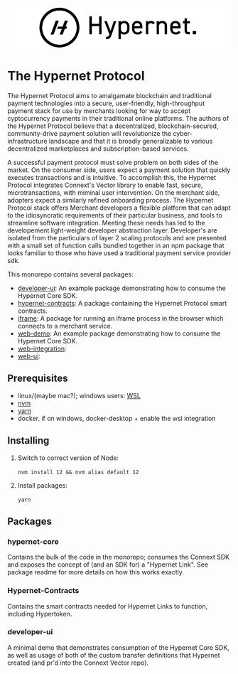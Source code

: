 
![alt](documentation/images/Hypernet_Logo.jpg)

# The Hypernet Protocol

The Hypernet Protocol aims to amalgamate blockchain and traditional payment technologies into a secure,
user-friendly, high-throughput payment stack for use by merchants looking for way to accept cyptocurrency
payments in their traditional online platforms. The authors of the Hypernet Protocol believe that a decentralized, 
blockchain-secured, community-drive payment solution will revolutionize the cyber-infrastructure landscape
and that it is broadly generalizable to various decentralized marketplaces and subscription-based services. 

A successful payment protocol must solve problem on both sides of the market. On the consumer side, users
expect a payment solution that quickly executes transactions and is intuitive. To accomplish this, the
Hypernet Protocol integrates Connext's Vector library to enable fast, secure, microtransactions, with
miminal user intervention. On the merchant side, adopters expect a similarly refined onboarding process.
The Hypernet Protocol stack offers Merchant developers a flexible platform that can adapt to the 
idiosyncratic requirements of their particular business, and tools to streamline software integration. 
Meeting these needs has led to the developement light-weight developer abstraction layer.
Developer's are isolated from the particulars of layer 2 scaling protocols and are presented with a small 
set of function calls bundled together in an npm package that looks familiar to those who have
used a traditional payment service provider sdk.  

This monorepo contains several packages:  

- [developer-ui](packages/developer-ui): An example package demonstrating how to consume the Hypernet Core SDK. 
- [hypernet-contracts](packages/hypernet-contracts): A package containing the Hypernet Protocol smart contracts.
- [iframe](packages/iframe): A package for running an iframe process in the browser which connects to a merchant service.
- [web-demo](packages/web-demo): An example package demonstrating how to consume the Hypernet Core SDK.  
- [web-integration](packages/web-integrations): 
- [web-ui](packages/web-ui): 


## Prerequisites
 - linux/(maybe mac?); windows users: [WSL](https://docs.microsoft.com/en-us/windows/wsl/install-win10)
 - [nvm](https://github.com/nvm-sh/nvm#install--update-script)
 - [yarn](https://classic.yarnpkg.com/en/docs/install/#debian-stable)
 - docker. if on windows, docker-desktop + enable the wsl integration

## Installing
1) Switch to correct version of Node:

    `nvm install 12 && nvm alias default 12`

2) Install packages:

    `yarn`

## Packages

### hypernet-core

Contains the bulk of the code in the monorepo; consumes the Connext SDK and exposes the concept of (and an SDK for) a "Hypernet Link". See package readme for more details on how this works exactly.

### Hypernet-Contracts

Contains the smart contracts needed for Hypernet Links to function, including Hypertoken.

### developer-ui

A minimal demo that demonstrates consumption of the Hypernet Core SDK, as well as usage of both of the custom transfer definitions that Hypernet created (and pr'd into the Connext Vector repo).
